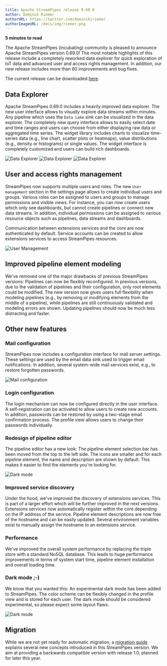 ```yaml
---
title: Apache StreamPipes release 0.69.0
author: Dominik Riemer
authorURL: https://twitter.com/dominikjriemer
authorImageURL: /docs/img/riemer.png
---
```

**<div style="float: left; padding-right: 40px;">5 minutes to read</div>**
<br>

The Apache StreamPipes (incubating) community is pleased to announce Apache StreamPipes version 0.69.0!
The most notable highlights of this release include a completely reworked data explorer for quick exploration of IoT data and advanced user and access rights management.
In addition, our new release includes more than 80 improvements and bug fixes.

<!--truncate-->

The current release can be downloaded <a href="https://streampipes.apache.org/download.html">here</a>.

## Data Explorer

Apache StreamPipes 0.69.0 includes a heavily improved data explorer. The new user interface allows to visually explore data streams within minutes.
Any pipeline which uses the ``Data Lake`` sink can be visualized in the data explorer. The completely new query interface allows to easily select date and time ranges and users can choose from either displaying raw data or aggregated time series.
The widget library includes charts to visualize time-series data (e.g., line chart, scatter plots or heatmaps), value distributions (e.g., density or histograms) or single values.
The widget interface is completely customized and users can build rich dashboards.

<img class="blog-image" style="max-width:90%;" src="/docs/blog/assets/2022-03-21/sp-data-explorer-2.png" alt="Data Explorer">

<img class="blog-image" style="max-width:90%;" src="/docs/blog/assets/2022-03-21/sp-data-explorer-3.png" alt="Data Explorer">

<img class="blog-image" style="max-width:90%;" src="/docs/blog/assets/2022-03-21/sp-data-explorer-4.png" alt="Data Explorer">

## User and access rights management
StreamPipes now supports multiple users and roles. The new ``User management`` section in the settings page allows to create individual users and groups.
Various roles can be assigned to users and groups to manage permissions and visible views. For instance, you can now create users which only see dashboards, but cannot create pipelines or connect new data streams.
In addition, individual permissions can be assigned to various resource objects such as pipelines, data streams and dashboards. 

Communication between extensions services and the core are now authenticated by default. Service accounts can be created to allow extensions services to access StreamPipes resources.

<img class="blog-image" style="max-width:90%;" src="/docs/blog/assets/2022-03-21/sp-user-management-2.png" alt="User Management">


## Improved pipeline element modeling
We've removed one of the major drawbacks of previous StreamPipes versions: Pipelines can now be flexibly reconfigured. In previous versions, due to the validation of pipelines and their configuration, only root elements could be modified. 
The new version now gives users full flexibility when modeling pipelines (e.g., by removing or modifying elements from the middle of a pipeline), while pipelines are still continuously validated and modeling errors are shown.
Updating pipelines should now be much less distracting and faster.

## Other new features

### Mail configuration

StreamPipes now includes a configuration interface for mail server settings. These settings are used by the email data sink used to trigger email notifications.
In addition, several system-wide mail services exist, e.g., to restore forgotten passwords.

<img class="blog-image" style="max-width:90%;" src="/docs/blog/assets/2022-03-21/sp-config-mail.png" alt="Mail configuration">


### Login configuration

The login mechanism can now be configured directly in the user interface. A self-registration can be activated to allow users to create new accounts.
In addition, passwords can be restored by using a two-stage email confirmation process. The profile view allows users to change their passwords individually.

### Redesign of pipeline editor
The pipeline editor has a new look: The pipeline element selection bar has been moved from the top to the left side. The icons are smaller and for each pipeline element, the name and description are shown by default.
This makes it easier to find the elements you're looking for.

<img class="blog-image" style="max-width:90%;" src="/docs/blog/assets/2022-03-21/sp-pipeline-editor.png" alt="Dark mode">


### Improved service discovery
Under the hood, we've improved the discovery of extensions services. This is part of a larger effort which will be further improved in the next versions.
Extensions services now automatically register within the core depending on the IP address of the service. Pipeline element descriptions are now free of the hostname and can be easily updated.
Several environment variables exist to manually assign the hostname to an extensions service.

### Performance
We've improved the overall system performance by replacing the triple store with a standard NoSQL database. This leads to huge performance improvements in terms of system start time, pipeline element installation and overall loading time.

### Dark mode ;-)
We know that you wanted this: An experimental dark mode has been added to StreamPipes. The color scheme can be flexibly changed in the profile view and is stored for each user.
The dark mode should be considered experimental, so please expect some layout flaws.

<img class="blog-image" style="max-width:90%;" src="/docs/blog/assets/2022-03-21/sp-dark-mode.png" alt="Dark mode">


## Migration
While we are not yet ready for automatic migration, a [migration guide](dev-guide-migration.md) explains several new concepts introduced in this StreamPipes version.
We aim at providing a backwards compatible version with release 1.0, planned for later this year.
